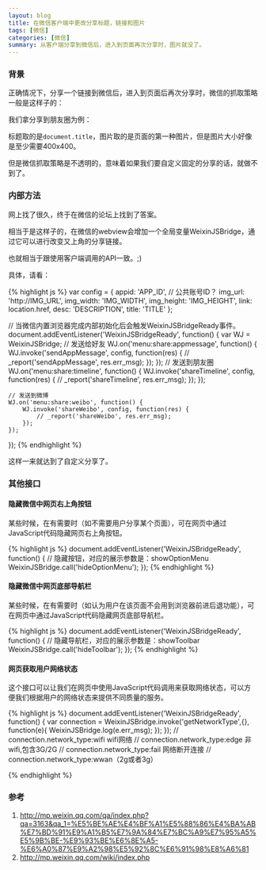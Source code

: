 ```yaml
---
layout: blog
title: 在微信客户端中更改分享标题，链接和图片
tags: [微信]
categories: [微信]
summary: 从客户端分享到微信后，进入到页面再次分享时，图片就没了。
---
```


### 背景

正确情况下，分享一个链接到微信后，进入到页面后再次分享时，微信的抓取策略一般是这样子的：

我们拿分享到朋友圈为例：

标题取的是`document.title`，图片取的是页面的第一种图片，但是图片大小好像是至少需要400x400。

但是微信抓取策略是不透明的，意味着如果我们要自定义固定的分享的话，就做不到了。

### 内部方法

网上找了很久，终于在微信的论坛上找到了答案。

相当于是这样子的，在微信的webview会增加一个全局变量WeixinJSBridge，通过它可以进行改变又上角的分享链接。

也就相当于跟使用客户端调用的API一致。;)

具体，请看：

{% highlight js %}
var config = {
    appid: 'APP_ID', // 公共账号ID？
    img_url: 'http://IMG_URL',
    img_width: 'IMG_WIDTH',
    img_height: 'IMG_HEIGHT',
    link: location.href,
    desc: 'DESCRIPTION',
    title: 'TITLE'
};

// 当微信内置浏览器完成内部初始化后会触发WeixinJSBridgeReady事件。
document.addEventListener('WeixinJSBridgeReady', function() {
    var WJ = WeixinJSBridge;
    // 发送给好友
    WJ.on('menu:share:appmessage', function() {
        WJ.invoke('sendAppMessage', config, function(res) {
            // _report('sendAppMessage', res.err_msg);
        });
    });
    // 发送到朋友圈
    WJ.on('menu:share:timeline', function() {
        WJ.invoke('shareTimeline', config, function(res) {
            // _report('shareTimeline', res.err_msg);
        });
    });

    // 发送到微博
    WJ.on('menu:share:weibo', function() {
        WJ.invoke('shareWeibo', config, function(res) {
            // _report('shareWeibo', res.err_msg);
        });
    });
});
{% endhighlight %}

这样一来就达到了自定义分享了。

### 其他接口

#### 隐藏微信中网页右上角按钮

某些时候，在有需要时（如不需要用户分享某个页面），可在网页中通过JavaScript代码隐藏网页右上角按钮。

{% highlight js %}
document.addEventListener('WeixinJSBridgeReady', function() {
    // 隐藏按钮，对应的展示参数是：showOptionMenu
    WeixinJSBridge.call('hideOptionMenu');
});
{% endhighlight %}

#### 隐藏微信中网页底部导航栏

某些时候，在有需要时（如认为用户在该页面不会用到浏览器前进后退功能），可在网页中通过JavaScript代码隐藏网页底部导航栏。

{% highlight js %}
document.addEventListener('WeixinJSBridgeReady', function() {
    // 隐藏导航栏，对应的展示参数是：showToolbar
    WeixinJSBridge.call('hideToolbar');
});
{% endhighlight %}

#### 网页获取用户网络状态

这个接口可以让我们在网页中使用JavaScript代码调用来获取网络状态，可以方便我们根据用户的网络状态来提供不同质量的服务。

{% highlight js %}
document.addEventListener('WeixinJSBridgeReady', function() {
    var connection = WeixinJSBridge.invoke('getNetworkType',{}, function(e){
        WeixinJSBridge.log(e.err_msg);
    });
});
// connection.network_type:wifi wifi网络
// connection.network_type:edge 非wifi,包含3G/2G
// connection.network_type:fail 网络断开连接
// connection.network_type:wwan（2g或者3g）

{% endhighlight %}

### 参考

1. <http://mp.weixin.qq.com/qa/index.php?qa=3163&qa_1=%E5%BE%AE%E4%BF%A1%E5%88%86%E4%BA%AB%E7%BD%91%E9%A1%B5%E7%9A%84%E7%BC%A9%E7%95%A5%E5%9B%BE-%E9%93%BE%E6%8E%A5-%E6%A0%87%E9%A2%98%E5%92%8C%E6%91%98%E8%A6%81>
2. <http://mp.weixin.qq.com/wiki/index.php>
